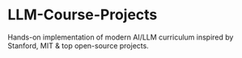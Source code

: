 # LLM-Course-Projects
Hands-on implementation of modern AI/LLM curriculum inspired by Stanford, MIT &amp; top open-source projects.
